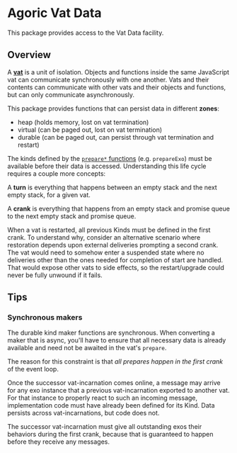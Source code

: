 # Agoric Vat Data

This package provides access to the Vat Data facility.

## Overview

A [**vat**](https://docs.agoric.com/glossary/#vat) is a unit of isolation. Objects and functions inside the same JavaScript vat can communicate synchronously with one another. Vats and their contents can communicate with other vats and their objects and functions, but can only communicate asynchronously.

This package provides functions that can persist data in different **zones**:

- heap (holds memory, lost on vat termination)
- virtual (can be paged out, lost on vat termination)
- durable (can be paged out, can persist through vat termination and restart)

The kinds defined by the [`prepare*` functions](https://github.com/endojs/endo/blob/master/packages/exo/docs/exo-taxonomy.md#makedefine-vs-prepare) (e.g. `prepareExo`) must be available before their data is accessed. Understanding this life cycle requires a couple more concepts:

<!-- TODO include these terms in the glossary -->

A **turn** is everything that happens between an empty stack and the next empty stack, for a given vat.

A **crank** is everything that happens from an empty stack and promise queue to the next empty stack and promise queue.

When a vat is restarted, all previous Kinds must be defined in the first crank. To understand why, consider an alternative scenario where restoration depends upon external deliveries prompting a second crank. The vat would need to somehow enter a suspended state where no deliveries other than the ones needed for completion of start are handled. That would expose other vats to side effects, so the restart/upgrade could never be fully unwound if it fails.

## Tips

### Synchronous makers

The durable kind maker functions are synchronous. When converting a maker that is async, you'll have to ensure that all necessary data is already available and need not be awaited in the vat's `prepare`.

The reason for this constraint is that _all prepares happen in the first crank_ of the event loop.

Once the successor vat-incarnation comes online, a message may arrive for any exo instance that a previous vat-incarnation exported to another vat. For that instance to properly react to such an incoming message, implementation code must have already been defined for its Kind. Data persists across vat-incarnations, but code does not.

The successor vat-incarnation must give all outstanding exos their behaviors during the first crank, because that is guaranteed to happen before they receive any messages.
